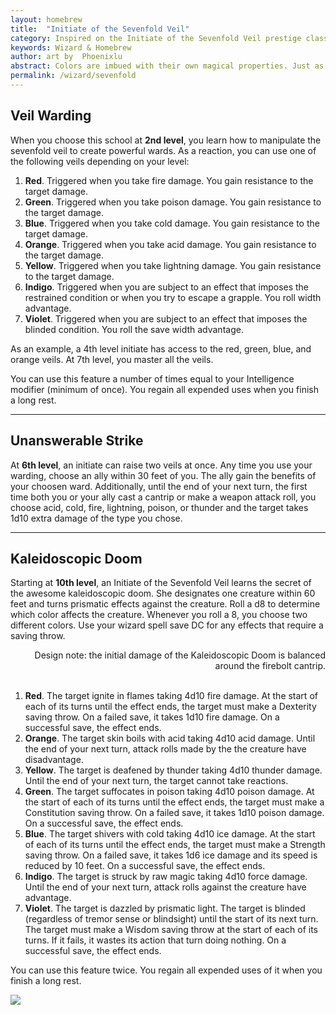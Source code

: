 ```yaml
---
layout: homebrew
title:  "Initiate of the Sevenfold Veil"
category: Inspired on the Initiate of the Sevenfold Veil prestige class from DnD 3.5
keywords: Wizard & Homebrew
author: art by  Phoenixlu
abstract: Colors are imbued with their own magical properties. Just as exotic substances and mystic words have the power to repel certain creatures, colors also harbor innate properties that can be brought forth by the skilled mage, culminating in the perfection of the prismatic wall or prismatic sphere. Few spells match the beauty and power of these potent abjurations. They are perfect defenses, representing a union of magical lore and keen insight into the workings of nature. A master of defensive magic, the Initiate of the Sevenfold Veil approaches the prismatic barrier by mastering one by one its constituent veils or layers. 
permalink: /wizard/sevenfold
---
```




## Veil Warding


<i class="ra ra-explosive-materials"></i> When you choose this school at **2nd level**, you learn how to manipulate the sevenfold veil to create powerful wards. As a reaction, you can use one of the following veils depending on your level:

1. **Red**. Triggered when you take fire damage. You gain resistance to the target damage.
2. **Green**. Triggered when you take poison damage. You gain resistance to the target damage.
3. **Blue**. Triggered when you take cold damage. You gain resistance to the target damage.
4. **Orange**. Triggered when you take acid damage. You gain resistance to the target damage.
5. **Yellow**. Triggered when you take lightning damage. You gain resistance to the target damage.
6. **Indigo**. Triggered when you are subject to an effect that imposes the restrained condition or when you try to escape a grapple. You roll width advantage.
7. **Violet**. Triggered when you are subject to an effect that imposes the  blinded condition. You roll the save width advantage.

As an example, a 4th level initiate has access to the red, green, blue, and orange veils. At 7th level, you master all the veils.


You can use this feature a number of times equal to your Intelligence modifier (minimum of once). You regain all expended uses when you finish a long rest.

___


## Unanswerable Strike

<i class="ra ra-kaleidoscope"></i> At **6th level**, an initiate can raise two veils at once. Any time you use your warding, choose an ally within 30 feet of you. The ally gain the benefits of your choosen ward. Additionally, until the end of your next turn, the first time both you or your ally cast a cantrip or make a weapon attack roll, you choose acid, cold, fire, lightning, poison, or thunder and the target takes 1d10 extra damage of the type you chose.  

___


## Kaleidoscopic Doom

<i class="ra ra-implosion"></i> Starting at **10th level**, an Initiate of the Sevenfold Veil learns the secret of the awesome kaleidoscopic doom. She designates one creature within 60 feet and turns prismatic effects against the creature. Roll a d8 to determine which color affects the creature. Whenever you roll a 8, you choose two different colors. Use your wizard spell save DC for any effects that require a saving throw.

<div style="text-align: right;">
Design note: the initial damage of the Kaleidoscopic Doom is balanced around the firebolt cantrip. 
</div>

<br>

1. **Red**. The target ignite in flames taking 4d10 fire damage. At the start of each of its turns until the effect ends, the target must make a Dexterity saving throw. On a failed save, it takes 1d10 fire damage. On a successful save, the effect ends.
2. **Orange**. The target skin boils with acid taking 4d10 acid damage. Until the end of your next turn, attack rolls made by the the creature have disadvantage. 
3. **Yellow**. The target is deafened by thunder taking 4d10 thunder damage. Until the end of your next turn, the target cannot take reactions.
4. **Green**. The target suffocates in poison taking 4d10 poison damage. At the start of each of its turns until the effect ends, the target must make a Constitution saving throw. On a failed save, it takes 1d10 poison damage. On a successful save, the effect ends.
5. **Blue**. The target shivers with cold taking 4d10 ice damage. At the start of each of its turns until the effect ends, the target must make a Strength saving throw. On a failed save, it takes 1d6 ice damage and its speed is reduced by 10 feet. On a successful save, the effect ends.
6. **Indigo**. The target is struck by raw magic taking 4d10 force damage. Until the end of your next turn, attack rolls against the creature have advantage. 
7. **Violet**. The target is dazzled by prismatic light. The target is blinded (regardless of tremor sense or blindsight) until the start of its next turn. The target must make a Wisdom saving throw at the start of each of its turns. If it fails, it wastes its action that turn doing nothing. On a successful save, the effect ends.

You can use this feature twice. You regain all expended uses of it when you finish a long rest.


  
<img
  src='https://i.pinimg.com/564x/e8/4f/80/e84f80a66290db7a13d6bf1aa51536e2.jpg'
  style='style=overflow: hidden; mix-blend-mode:multiply'/>